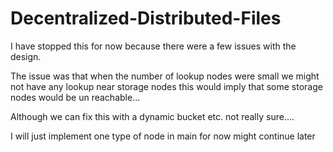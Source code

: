 # Decentralized-Distributed-Files


I have stopped this for now because there were a few issues with the design.

The issue was that when the number of lookup nodes were small we might not have any lookup near storage nodes this would imply that some storage nodes would be un reachable...

Although we can fix this with a dynamic bucket etc. not really sure....

I will just implement one type of node in main for now might continue later
